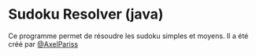 # Sudoku Resolver (java)

Ce programme permet de résoudre les sudoku simples et moyens. Il a été créé par [@AxelPariss](https://axelparis.fr/twitter)
